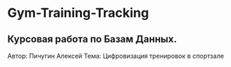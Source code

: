 # Gym-Training-Tracking

## Курсовая работа по Базам Данных.

Автор: Пичугин Алексей
Тема: Цифровизация тренировок в спортзале
